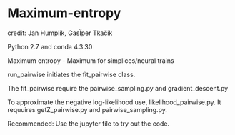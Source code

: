 # Maximum-entropy
credit: Jan Humplik, GasÏper Tkačik

Python 2.7 and conda 4.3.30

Maximum entropy - Maximum for simplices/neural trains

run_pairwise initiates the fit_pairwise class.

The fit_pairwise require the pairwise_sampling.py and gradient_descent.py

To approximate the negative log-likelihood use, likelihood_pairwise.py. It requuires getZ_pairwise.py and pairwise_sampling.py.

Recommended: Use the jupyter file to try out the code.

